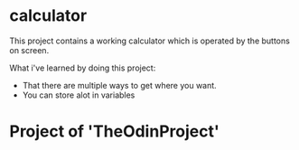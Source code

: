 # calculator

This project contains a working calculator which is operated by the buttons on screen.

What i've learned by doing this project:

- That there are multiple ways to get where you want.
- You can store alot in variables

# Project of 'TheOdinProject'
